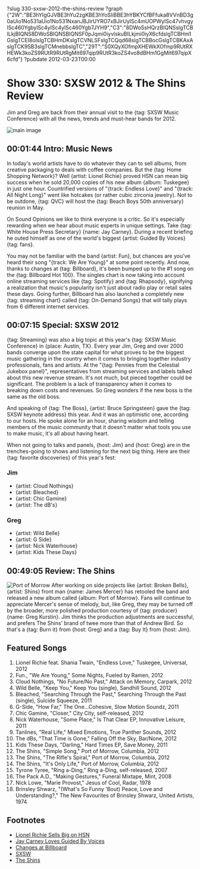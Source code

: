 ?slug 330-sxsw-2012-the-shins-review
?graph {"2W":"BE3hYIgGJVBE3hYu2zgKBE3hYoSIiBBE3hYBKYCfBFfuka8VVnBD3g0aUio1No531aUio1No531NxanJBJirUYRO7xBJirUylSc4mUOPWylSc47vhvgylSc460YgbylSc4ylSc4ylSc460Ygb7JYH9","C3":"8DWoSsHQrzBIQNSslgTCBILkjBIQNS8DWoSBIQNSBIQNSF0pJqmi0iyvlskuBILkjmi0iyX6cfdslgTCBHm1GslgTCEI8olslgTCBHmDKslgTCVNLSFslgTCQqd68slgTCBBocGslgTCBKAxAslgTCK9SB3slgTCMnebbslgTC","29T":"S0XQyXOfmpXHEWkXOfmp9RUtRXHEWk3koZS9RUtR9RUtRgMit697qip9RUtR3koZS4vo8dBHm1GgMit697qipX6cfd"}
?pubdate 2012-03-23T00:00
# Show 330: SXSW 2012 & The Shins Review
Jim and Greg are back from their annual visit to the {tag: SXSW Music Conference} with all the news, trends and must-hear bands for 2012.

![main image](https://static.soundopinions.org/images/2012/sxsw2012.jpg)


## 00:01:44 Intro: Music News
In today's world artists have to do whatever they can to sell albums, from creative packaging to deals with coffee companies. But the {tag: Home Shopping Network}? Well {artist: Lionel Richie} proved HSN can mean big success when he sold 20,000 copies of his new album {album: Tuskegee} in just one hour. Countrified versions of "{track: Endless Love}" and "{track: All Night Long}" went like hotcakes (or rather cubic zirconia jewelry). Not to be outdone, {tag: QVC} will host the {tag: Beach Boys 50th anniversary} reunion in May.

On Sound Opinions we like to think everyone is a critic. So it's especially rewarding when we hear about music experts in unique settings. Take {tag: White House Press Secretary} {name: Jay Carney}. During a recent briefing he outed himself as one of the world's biggest {artist: Guided By Voices} {tag: fans}. 

You may not be familiar with the band {artist: Fun}, but chances are you've heard their song "{track: We Are Young}" at some point recently. And now, thanks to changes at {tag: Billboard}, it's been bumped up to the #1 song on the {tag: Billboard Hot 100}. The singles chart is now taking into account online streaming services like {tag: Spotify} and {tag: Rhapsody}, signifying a realization that music's popularity isn't just about radio play or retail sales these days. Going further, Billboard has also launched a completely new {tag: streaming chart} called {tag: On-Demand Songs} that will tally plays from 6 different internet services.

## 00:07:15 Special: SXSW 2012
{tag: Streaming} was also a big topic at this year's {tag: SXSW Music Conference} in {place: Austin, TX}. Every year Jim, Greg and over 2000 bands converge upon the state capital for what proves to be the biggest music gathering in the country when it comes to bringing together industry professionals, fans and artists. At the "{tag: Pennies from the Celestial Jukebox panel}", representatives from streaming services and labels talked about this new revenue stream. It's not much, but pieced together could be significant. The problem is a lack of transparency when it comes to breaking down costs and revenues. So Greg wonders if the new boss is the same as the old boss.

And speaking of {tag: The Boss}, {artist: Bruce Springsteen} gave the {tag: SXSW keynote address} this year. And it was an optimistic one, according to our hosts. He spoke alone for an hour, sharing wisdom and telling members of the music community that it doesn't matter what tools you use to make music, it's all about having heart.

When not going to talks and panels, {host: Jim} and {host: Greg} are in the trenches-going to shows and listening for the next big thing. Here are their {tag: favorite discoveries} of this year's fest:

### Jim
- {artist: Cloud Nothings}
- {artist: Bleached}
- {artist: Chic Gamine}
- {artist: The dB's}

### Greg
- {artist: Wild Belle}
- {artist: G Side}
- {artist: Nick Waterhouse}
- {artist: Kids These Days}

## 00:49:05 Review: The Shins
![Port of Morrow](https://static.soundopinions.org/assets/330/29T0.jpg)
After working on side projects like {artist: Broken Bells}, {artist: Shins} front man {name: James Mercer} has retooled the band and released a new album called {album: Port of Morrow}. Fans will continue to appreciate Mercer's sense of melody, but, like Greg, they may be turned off by the broader, more polished production courtesy of {tag: producer} {name: Greg Kurstin}. Jim thinks the production adjustments are successful, and prefers The Shins' brand of twee more than that of Andrew Bird. So that's a {tag: Burn it} from {host: Greg} and a {tag: Buy It} from {host: Jim}.


## Featured Songs
1. Lionel Richie feat. Shania Twain, "Endless Love," Tuskegee, Universal, 2012
2. Fun., "We Are Young," Some Nights, Fueled by Ramen, 2012
3. Cloud Nothings, "No Future/No Past," Attack on Memory, Carpark, 2012
4. Wild Belle, "Keep You," Keep You (single), Sandhill Sound, 2012
5. Bleached, "Searching Through the Past," Searching Through the Past (single), Suicide Squeeze, 2011
6. G-Side, "How Far," The One...Cohesive, Slow Motion Soundz, 2011
7. Chic Gamine, "Closer," City City, self-released, 2012
8. Nick Waterhouse, "Some Place," Is That Clear EP, Innovative Leisure, 2011
9. Tanlines, "Real Life," Mixed Emotions, True Panther Sounds, 2012
10. The dBs, "That Time is Gone," Falling Off the Sky, Bar/None, 2012
11. Kids These Days, "Darling," Hard Times EP, Save Money, 2011
12. The Shins, "Simple Song," Port of Morrow, Columbia, 2012
13. The Shins, "The Rifle's Spiral," Port of Morrow, Columbia, 2012
14. The Shins, "It's Only Life," Port of Morrow, Columbia, 2012
15. Tyrone Tyree, "Ring a-Ding," Ring a-Ding, self-released, 2007
16. The Pack A.D., "Making Gestures," Funeral Mixtape, Mint, 2008
17. Nick Lowe, "Marie Provost," Jesus of Cool, Radar, 1978
18. Brinsley Shwarz, "(What's So Funny 'Bout) Peace, Love and Understanding?," The New Favourites of Brinsley Shwarz, United Artists, 1974

## Footnotes 
- [Lionel Richie Sells Big on HSN](http://www.billboard.com/biz/articles/news/retail/1098322/how-lionel-richie-sold-nearly-20000-albums-in-an-hour-on-home)
- [Jay Carney Loves Guided By Voices](http://www.huffingtonpost.com/2012/03/14/jay-carney-guided-by-voices-press-conference_n_1345403.html)
- [Changes at Billboard](http://www.nytimes.com/2012/03/15/arts/music/billboard-starts-counting-online-streams-for-hot-100-chart.html)
- [SXSW](http://www.sxsw.com/music)
- [The Shins](http://www.theshins.com/home)
